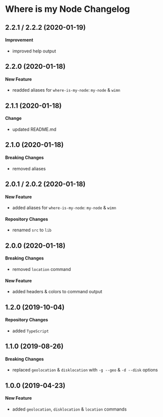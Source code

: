 # Where is my Node Changelog

## 2.2.1 / 2.2.2 (2020-01-19)
#### Improvement
- improved help output

## 2.2.0 (2020-01-18)
#### New Feature
- readded aliases for `where-is-my-node`: `my-node` & `wimn`

## 2.1.1 (2020-01-18)
#### Change
- updated README.md

## 2.1.0 (2020-01-18)
#### Breaking Changes
- removed aliases

## 2.0.1 / 2.0.2 (2020-01-18)
#### New Feature
- added aliases for `where-is-my-node`: `my-node` & `wimn`

#### Repository Changes
- renamed `src` to `lib`

## 2.0.0 (2020-01-18)
#### Breaking Changes
- removed `location` command

#### New Feature
- added headers & colors to command output

## 1.2.0 (2019-10-04)
#### Repository Changes
- added `TypeScript`

## 1.1.0 (2019-08-26)
#### Breaking Changes
- replaced `geolocation` & `disklocation` with `-g --geo` & `-d --disk` options

## 1.0.0 (2019-04-23)
#### New Feature
- added `geolocation`, `disklocation` & `location` commands

